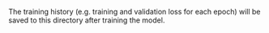 The training history (e.g. training and validation loss for each epoch) will be saved to this directory after training the model.
